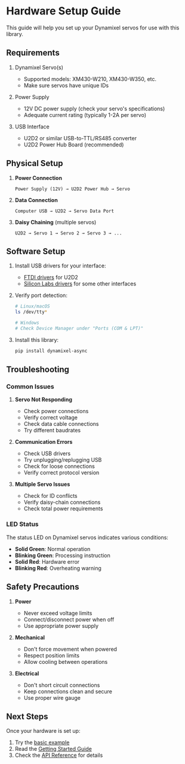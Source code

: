 # Hardware Setup Guide

This guide will help you set up your Dynamixel servos for use with this library.

## Requirements

1. Dynamixel Servo(s)
   - Supported models: XM430-W210, XM430-W350, etc.
   - Make sure servos have unique IDs

2. Power Supply
   - 12V DC power supply (check your servo's specifications)
   - Adequate current rating (typically 1-2A per servo)

3. USB Interface
   - U2D2 or similar USB-to-TTL/RS485 converter
   - U2D2 Power Hub Board (recommended)

## Physical Setup

1. **Power Connection**
   ```
   Power Supply (12V) → U2D2 Power Hub → Servo
   ```

2. **Data Connection**
   ```
   Computer USB → U2D2 → Servo Data Port
   ```

3. **Daisy Chaining** (multiple servos)
   ```
   U2D2 → Servo 1 → Servo 2 → Servo 3 → ...
   ```

## Software Setup

1. Install USB drivers for your interface:
   - [FTDI drivers](https://ftdichip.com/drivers/) for U2D2
   - [Silicon Labs drivers](https://www.silabs.com/developers/usb-to-uart-bridge-vcp-drivers) for some other interfaces

2. Verify port detection:
   ```bash
   # Linux/macOS
   ls /dev/tty*

   # Windows
   # Check Device Manager under "Ports (COM & LPT)"
   ```

3. Install this library:
   ```bash
   pip install dynamixel-async
   ```

## Troubleshooting

### Common Issues

1. **Servo Not Responding**
   - Check power connections
   - Verify correct voltage
   - Check data cable connections
   - Try different baudrates

2. **Communication Errors**
   - Check USB drivers
   - Try unplugging/replugging USB
   - Check for loose connections
   - Verify correct protocol version

3. **Multiple Servo Issues**
   - Check for ID conflicts
   - Verify daisy-chain connections
   - Check total power requirements

### LED Status

The status LED on Dynamixel servos indicates various conditions:

- **Solid Green**: Normal operation
- **Blinking Green**: Processing instruction
- **Solid Red**: Hardware error
- **Blinking Red**: Overheating warning

## Safety Precautions

1. **Power**
   - Never exceed voltage limits
   - Connect/disconnect power when off
   - Use appropriate power supply

2. **Mechanical**
   - Don't force movement when powered
   - Respect position limits
   - Allow cooling between operations

3. **Electrical**
   - Don't short circuit connections
   - Keep connections clean and secure
   - Use proper wire gauge

## Next Steps

Once your hardware is set up:
1. Try the [basic example](../examples/basic_control.py)
2. Read the [Getting Started Guide](getting_started.md)
3. Check the [API Reference](api.md) for details 